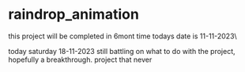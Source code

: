 # raindrop_animation
this project will be completed in 6mont time 
todays date is 11-11-2023\

today saturday 18-11-2023
still battling on what to do with the project,
hopefully a breakthrough.
project that never
